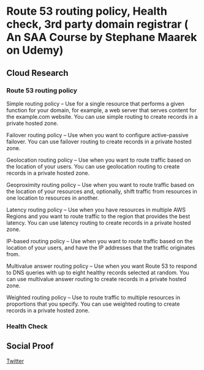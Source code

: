 
# Route 53 routing policy, Health check, 3rd party domain registrar ( An SAA Course by Stephane Maarek on Udemy)

## Cloud Research

### Route 53 routing policy

Simple routing policy – Use for a single resource that performs a given function for your domain, for example, a web server that serves content for the example.com website. You can use simple routing to create records in a private hosted zone.

Failover routing policy – Use when you want to configure active-passive failover. You can use failover routing to create records in a private hosted zone.

Geolocation routing policy – Use when you want to route traffic based on the location of your users. You can use geolocation routing to create records in a private hosted zone.

Geoproximity routing policy – Use when you want to route traffic based on the location of your resources and, optionally, shift traffic from resources in one location to resources in another.

Latency routing policy – Use when you have resources in multiple AWS Regions and you want to route traffic to the region that provides the best latency. You can use latency routing to create records in a private hosted zone.

IP-based routing policy – Use when you want to route traffic based on the location of your users, and have the IP addresses that the traffic originates from.

Multivalue answer routing policy – Use when you want Route 53 to respond to DNS queries with up to eight healthy records selected at random. You can use multivalue answer routing to create records in a private hosted zone.

Weighted routing policy – Use to route traffic to multiple resources in proportions that you specify. You can use weighted routing to create records in a private hosted zone.

### Health Check





## Social Proof

[Twitter](link)
